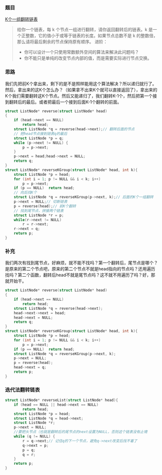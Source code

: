 ### 题目

[K个一组翻转链表](https://leetcode-cn.com/problems/reverse-nodes-in-k-group/)

>给你一个链表，每 k 个节点一组进行翻转，请你返回翻转后的链表。k 是一个正整数，它的值小于或等于链表的长度。如果节点总数不是 k 的整数倍，那么请将最后剩余的节点保持原有顺序。
>进阶：
>* 你可以设计一个只使用常数额外空间的算法来解决此问题吗？
>* 你不能只是单纯的改变节点内部的值，而是需要实际进行节点交换。

### 思路

我们先把前K个拿出来，剩下的是不是照样能用这个算法解决？所以递归就行了。然后，拿出来的这K个怎么办？（如果拿不出来K个就可以直接返回了），拿出来的K个我们需要翻转这K个节点。然后又能递归了，我们翻转K-1个，然后把第一个接到翻转后的最后。或者把最后一个接到后面K-1个翻转的前面。

```c
struct ListNode* reverse(struct ListNode* head)
{
    if (head->next == NULL)
        return head;
    struct ListNode *q = reverse(head->next);// 翻转后面的节点
    // 把head节点接到链表q的最后
    struct ListNode *p = q;
    while (p->next != NULL) {
        p = p->next;
    }
    p->next = head;head->next = NULL;
    return q;
}
struct ListNode* reverseKGroup(struct ListNode* head, int k){
    struct ListNode *p = head;
    for (int i = 1; p != NULL && i < k; i++)
        p = p->next;
    if (p == NULL)  return head;
    // 向后找K个
    struct ListNode *q = reverseKGroup(p->next, k);// 后面的K个一组翻转
    p->next = NULL;// 切断链表
    p = reverse(head);// 前K个翻转
    // 找到尾节点，拼接两个链表
    struct ListNode *r = p;
    while(r->next != NULL)
        r = r->next;
    r->next = q;
    return p;
}
```

### 补充

我们两次有找到尾节点，好麻烦，就不能不找吗？第一个翻转后，尾节点是哪个？是原来的第二个节点吧，原来的第二个节点不就是head指向的节点吗？还用遍历找吗？第二个函数，翻转后head不就是尾节点吗？这不就不用遍历了吗？好，那就开始干。

```c
struct ListNode* reverse(struct ListNode* head)
{
    if (head->next == NULL)
        return head;
    struct ListNode *q = reverse(head->next);
    head->next->next = head;
    head->next = NULL;
    return q;
}
struct ListNode* reverseKGroup(struct ListNode* head, int k){
    struct ListNode *p = head;
    for (int i = 1; p != NULL && i < k; i++)
        p = p->next;
    if (p == NULL)  return head;
    struct ListNode *q = reverseKGroup(p->next, k);
    p->next = NULL;
    p = reverse(head);
    head->next = q;
    return p;
}
```

### 迭代法翻转链表

```c
struct ListNode* reverseList(struct ListNode* head){
    if (head == NULL || head->next == NULL)
        return head;
    struct ListNode *p = head;
    struct ListNode *q = head->next;
    struct ListNode *r;
    p->next = NULL;
    //要把头节点（也就是翻转后的尾节点的next设置为NULL，否则这个链表没有止境
    while (q != NULL) {
        r = q->next;// 记住q的下一个节点，避免q->next改变后找不着了
        q->next = p;
        p = q;
        q = r;
    }
    return p;
}
```

